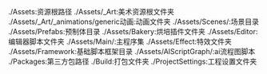 ./Assets:资源根路径
./Assets/_Art:美术资源根文件夹
./Assets/_Art/_animations/generic动画:动画文件夹
./Assets/Scenes/:场景目录
./Assets/Prefabs:预制体目录
./Assets/Bakery:烘培插件文件夹
./Assets/Editor:编辑器脚本文件夹
./Assets/Main/:主程序集
./Assets/Effect:特效文件夹
./Assets/Framework:基础脚本框架目录
./Assets/AIScriptGraph/:ai流程图脚本
./Packages:第三方包路径
./Build:打包文件夹
./ProjectSettings:工程设置文件夹

